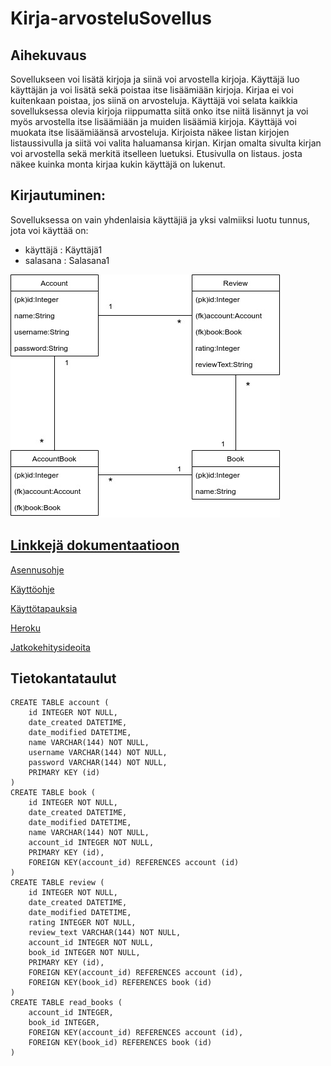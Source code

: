 # Kirja-arvosteluSovellus

## Aihekuvaus

Sovellukseen voi lisätä kirjoja ja siinä voi arvostella kirjoja. Käyttäjä luo käyttäjän ja voi lisätä sekä poistaa itse lisäämiään kirjoja. Kirjaa ei voi kuitenkaan poistaa, jos siinä on arvosteluja. Käyttäjä voi selata kaikkia sovelluksessa olevia kirjoja riippumatta siitä onko itse niitä lisännyt ja voi myös arvostella itse lisäämiään ja muiden lisäämiä kirjoja. Käyttäjä voi muokata itse lisäämiäänsä arvosteluja. Kirjoista näkee listan kirjojen listaussivulla ja siitä voi valita haluamansa kirjan. Kirjan omalta sivulta kirjan voi arvostella sekä merkitä itselleen luetuksi. Etusivulla on listaus. josta näkee kuinka monta kirjaa kukin käyttäjä on lukenut.

## Kirjautuminen:
Sovelluksessa on vain yhdenlaisia käyttäjiä ja yksi valmiiksi luotu tunnus, jota voi käyttää on:
* käyttäjä : Käyttäjä1
* salasana : Salasana1

![Tietokantakaavio](https://github.com/NiinaM/Kirja-arvosteluSovellus/blob/master/documentation/Lopullinen%20tietokantakaavio.jpg)


## [Linkkejä dokumentaatioon](https://github.com/NiinaM/Kirja-arvosteluSovellus/tree/master/documentation)

[Asennusohje](https://github.com/NiinaM/Kirja-arvosteluSovellus/blob/master/documentation/installingIntroduction.md)

[Käyttöohje](https://github.com/NiinaM/Kirja-arvosteluSovellus/blob/master/documentation/usermanual.md)

[Käyttötapauksia](https://github.com/NiinaM/Kirja-arvosteluSovellus/blob/master/documentation/userstory.md)

[Heroku](https://kirjaarvostelusovellus.herokuapp.com/)

[Jatkokehitysideoita](https://github.com/NiinaM/Kirja-arvosteluSovellus/blob/master/documentation/furtherDevelopment.md)

## Tietokantataulut

```
CREATE TABLE account (
	id INTEGER NOT NULL, 
	date_created DATETIME, 
	date_modified DATETIME, 
	name VARCHAR(144) NOT NULL, 
	username VARCHAR(144) NOT NULL, 
	password VARCHAR(144) NOT NULL, 
	PRIMARY KEY (id)
)
CREATE TABLE book (
	id INTEGER NOT NULL, 
	date_created DATETIME, 
	date_modified DATETIME, 
	name VARCHAR(144) NOT NULL, 
	account_id INTEGER NOT NULL, 
	PRIMARY KEY (id), 
	FOREIGN KEY(account_id) REFERENCES account (id)
)
CREATE TABLE review (
	id INTEGER NOT NULL, 
	date_created DATETIME, 
	date_modified DATETIME, 
	rating INTEGER NOT NULL, 
	review_text VARCHAR(144) NOT NULL, 
	account_id INTEGER NOT NULL, 
	book_id INTEGER NOT NULL, 
	PRIMARY KEY (id), 
	FOREIGN KEY(account_id) REFERENCES account (id), 
	FOREIGN KEY(book_id) REFERENCES book (id)
)
CREATE TABLE read_books (
	account_id INTEGER, 
	book_id INTEGER, 
	FOREIGN KEY(account_id) REFERENCES account (id), 
	FOREIGN KEY(book_id) REFERENCES book (id)
)

```
